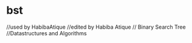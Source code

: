 # bst
//used by HabibaAtique
//edited by Habiba Atique
// Binary Search Tree
//Datastructures and Algorithms
